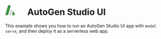 # <img src="./autogen-logo.svg" style="width:2rem;height:2rem;margin-right:2rem;">  AutoGen Studio UI

This example shows you how to run an AutoGen Studio UI app with `modal serve`, and then deploy it as a serverless web app.

